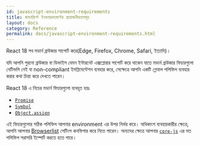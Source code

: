 ```yaml
---
id: javascript-environment-requirements
title: জাভাস্ক্রিপ্ট ইনভায়রনমেন্টের প্রয়োজনীয়তাসমূহ
layout: docs
category: Reference
permalink: docs/javascript-environment-requirements.html
---
```


React 18 সব মডার্ন ব্রাউজার সাপোর্ট করে(Edge, Firefox, Chrome, Safari, ইত্যাদি)।

যদি আপনি পুরনো ব্রাউজার বা ডিভাইস যেমন ইন্টারনেট এক্সপ্লোরার সাপোর্ট করে থাকেন যাতে মডার্ন ব্রাউজার ফিচারগুলো নেটিভলি নেই বা non-compliant ইমপ্লিমেন্টেশন ব্যবহার করে, সেক্ষেত্রে আপনি একটি গ্লোবাল পলিফিল ব্যবহার করার কথা চিন্তা করে দেখতে পারেন। 

React 18 এ নিচের মডার্ন ফিচারগুলো ব্যবহৃত হয়ঃ
- [`Promise`](https://developer.mozilla.org/en-US/docs/Web/JavaScript/Reference/Global_Objects/Promise)
- [`Symbol`](https://developer.mozilla.org/en-US/docs/Web/JavaScript/Reference/Global_Objects/Symbol)
- [`Object.assign`](https://developer.mozilla.org/en-US/docs/Web/JavaScript/Reference/Global_Objects/Object/assign)

এই ফিচারগুলোর সঠিক পলিফিল আপনার environment এর উপর নির্ভর করে। অধিকাংশ ব্যবহারকারীর ক্ষেত্রে, আপনি আপনার [Browserlist](https://github.com/browserslist/browserslist) সেটিংস কনফিগার করে নিতে পারেন। অন্যদের ক্ষেত্রে আপনার [`core-js`](https://github.com/zloirock/core-js) এর মত পলিফিল সরাসরি ইম্পোর্ট করতে হতে পারে।
